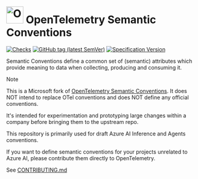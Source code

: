 # <img src="https://opentelemetry.io/img/logos/opentelemetry-logo-nav.png" alt="OpenTelemetry Icon" width="45" height=""> OpenTelemetry Semantic Conventions

[![Checks](https://github.com/open-telemetry/semantic-conventions/workflows/Checks/badge.svg)](https://github.com/open-telemetry/semantic-conventions/actions?query=workflow%3A%22Checks%22+branch%3Amain)
[![GitHub tag (latest SemVer)](https://img.shields.io/github/tag/open-telemetry/semantic-conventions.svg?logo=opentelemetry&&color=f5a800&label=Latest%20release)](https://github.com/open-telemetry/semantic-conventions/releases/latest)
[![Specification Version](https://img.shields.io/badge/OTel_specification_version-v1.44.0-blue?logo=opentelemetry&color=f5a800)](https://github.com/open-telemetry/opentelemetry-specification/releases/tag/v1.44.0)

Semantic Conventions define a common set of (semantic) attributes which
provide meaning to data when collecting, producing and consuming it.

> [!NOTE]
>
> This is a Microsoft fork of [OpenTelemetry Semantic Conventions](https://github.com/open-telemetry/semantic-conventions).
> It does NOT intend to replace OTel conventions and does NOT define any official
> conventions.
>
> It's intended for experimentation and prototyping large changes within a company
> before bringing them to the upstream repo.
>
> This repository is primarily used for draft Azure AI Inference and Agents conventions.
>
> If you want to define semantic conventions for your projects unrelated to Azure AI,
> please contribute them directly to OpenTelemetry.

See [CONTRIBUTING.md](https://github.com/open-telemetry/semantic-conventions/blob/main/CONTRIBUTING.md)
